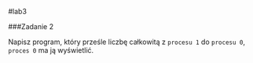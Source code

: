 #lab3

###Zadanie 2

Napisz program, który prześle liczbę całkowitą z `procesu 1` do `procesu 0`, `proces 0` ma ją wyświetlić.
